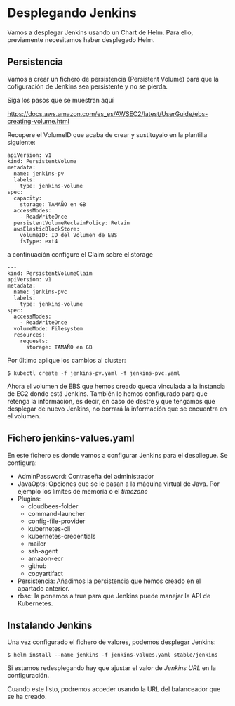 # Desplegando Jenkins

Vamos a desplegar Jenkins usando un Chart de Helm. Para ello, previamente necesitamos haber desplegado Helm.

## Persistencia

Vamos a crear un fichero de persistencia (Persistent Volume) para que la cofiguración de Jenkins sea persistente y no se pierda.

Siga los pasos que se muestran aquí

https://docs.aws.amazon.com/es_es/AWSEC2/latest/UserGuide/ebs-creating-volume.html

Recupere el VolumeID que acaba de crear y sustituyalo en la plantilla siguiente:

```
apiVersion: v1
kind: PersistentVolume
metadata:
  name: jenkins-pv
  labels:
    type: jenkins-volume
spec:
  capacity:
    storage: TAMAÑO en GB 
  accessModes:
    - ReadWriteOnce
  persistentVolumeReclaimPolicy: Retain
  awsElasticBlockStore:
    volumeID: ID del Volumen de EBS
    fsType: ext4
```

a continuación configure el Claim sobre el storage

```
---
kind: PersistentVolumeClaim
apiVersion: v1
metadata:
  name: jenkins-pvc
  labels:
    type: jenkins-volume
spec:
  accessModes:
    - ReadWriteOnce
  volumeMode: Filesystem
  resources:
    requests:
      storage: TAMAÑO en GB
```

Por último aplique los cambios al cluster:

`$ kubectl create -f jenkins-pv.yaml -f jenkins-pvc.yaml`

Ahora el volumen de EBS que hemos creado queda vinculada a la instancia de EC2 donde está Jenkins. También lo hemos configurado para que retenga la información, es decir, en caso de destre y que tengamos que desplegar de nuevo Jenkins, no borrará la información que se encuentra en el volumen.

## Fichero jenkins-values.yaml

En este fichero es donde vamos a configurar Jenkins para el despliegue. Se configura:

* AdminPassword: Contraseña del administrador
* JavaOpts: Opciones que se le pasan a la máquina virtual de Java. Por ejemplo los límites de memoría o el _timezone_
* Plugins:
	- cloudbees-folder
    - command-launcher
    - config-file-provider
    - kubernetes-cli
    - kubernetes-credentials
    - mailer
    - ssh-agent
    - amazon-ecr
    - github
    - copyartifact 
* Persistencia: Añadimos la persistencia que hemos creado en el apartado anterior.
* rbac: la ponemos a true para que Jenkins puede manejar la API de Kubernetes.

## Instalando Jenkins

Una vez configurado el fichero de valores, podemos desplegar Jenkins:

`$ helm install --name jenkins -f jenkins-values.yaml stable/jenkins`

Si estamos redesplegando hay que ajustar el valor de _Jenkins URL_ en la configuración.

Cuando este listo, podremos acceder usando la URL del balanceador que se ha creado.
